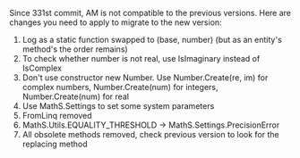 Since 331st commit, AM is not compatible to the previous versions. Here are changes you need to apply to migrate to the new version:

1. Log as a static function swapped to (base, number) (but as an entity's method's the order remains)
2. To check whether number is not real, use IsImaginary instead of IsComplex
3. Don't use constructor new Number. Use Number.Create(re, im) for complex numbers, Number.Create(num) for integers, Number.Create(num) for real
4. Use MathS.Settings to set some system parameters
5. FromLinq removed
6. MathS.Utils.EQUALITY_THRESHOLD -> MathS.Settings.PrecisionError
7. All obsolete methods removed, check previous version to look for the replacing method